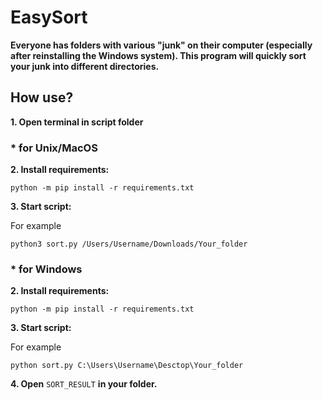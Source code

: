 # EasySort
**Everyone has folders with various "junk" on their computer (especially after reinstalling the Windows system). This program will quickly sort your junk into different directories.**
## How use?
**1. Open terminal in script folder**
### * for Unix/MacOS
**2. Install requirements:**
```
python -m pip install -r requirements.txt
```
**3. Start script:**

For example
```
python3 sort.py /Users/Username/Downloads/Your_folder
```
### * for Windows
**2. Install requirements:**
```
python -m pip install -r requirements.txt
```
**3. Start script:**

For example
```
python sort.py C:\Users\Username\Desctop\Your_folder
```

**4. Open** `SORT_RESULT` **in your folder.**

